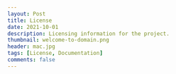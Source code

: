 ```yaml
---
layout: Post
title: License
date: 2021-10-01
description: Licensing information for the project.
thumbnail: welcome-to-domain.png
header: mac.jpg
tags: [License, Documentation]
comments: false
---
```

